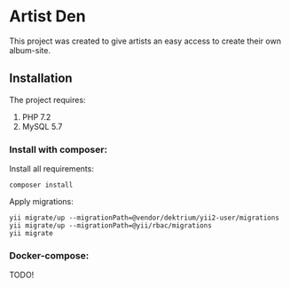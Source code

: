 # Artist Den

This project was created to give artists an easy access to create their own album-site. 

## Installation

The project requires:
1. PHP 7.2
2. MySQL 5.7

### Install with composer:
Install all requirements:
```
composer install
```
Apply migrations:
```
yii migrate/up --migrationPath=@vendor/dektrium/yii2-user/migrations
yii migrate/up --migrationPath=@yii/rbac/migrations
yii migrate
```
### Docker-compose:

TODO!